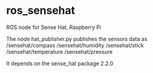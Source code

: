 # ros_sensehat
ROS node for Sense Hat, Raspberry Pi

The node hat_publisher.py publishes the sensors data as
/sensehat/compass
/sensehat/humidity
/sensehat/stick
/sensehat/temperature
/sensehat/pressure

It depends on the sense_hat package 2.2.0
